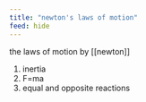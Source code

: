 ```yaml
---
title: "newton's laws of motion"
feed: hide
---
```


the laws of motion by [[newton]]

1. inertia
2. F=ma
3. equal and opposite reactions